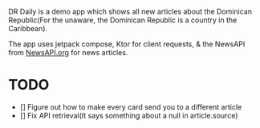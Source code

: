 DR Daily is a demo app which shows all new articles about the Dominican Republic(For the unaware, the Dominican Republic is a country in the Caribbean).

The app uses jetpack compose, Ktor for client requests, & the NewsAPI from [NewsAPI.org]([url](https://newsapi.org/)) for news articles.

# TODO
- [] Figure out how to make every card send you to a different article 
- [] Fix API retrieval(It says something about a null in article.source)